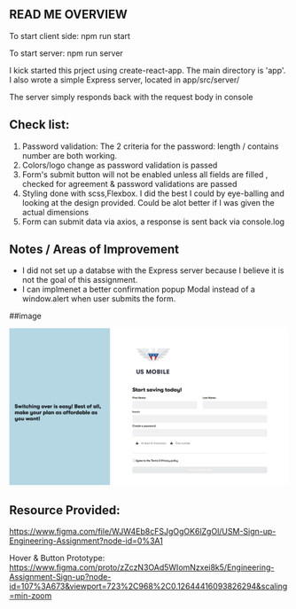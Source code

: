 ## READ ME OVERVIEW
To start client side:
npm run start

To start server:
npm run server


I kick started this prject using create-react-app. The main directory is 'app'.
I also wrote a simple Express server, located in app/src/server/

The server simply responds back with the request body in console

## Check list:
1. Password validation:  The 2 criteria for the password: length / contains number are both working.
2. Colors/logo change as password validation is passed
3. Form's submit button will not be enabled unless all fields are filled , checked for agreement & password validations are passed
4. Styling done with scss,Flexbox. I did the best I could by eye-balling and looking at the design provided. Could be alot better if I was given the actual dimensions
5. Form can submit data via axios, a response is sent back via console.log

## Notes / Areas of Improvement

* I did not set up a databse with the Express server because I believe it is not the goal of this assignment.
* I can implmenet a better confirmation popup Modal instead of a window.alert when user submits the form.


##image

![Sign Up Page](/app/public/screenshot.png)


## Resource Provided:
https://www.figma.com/file/WJW4Eb8cFSJgOgOK6lZgOl/USM-Sign-up-Engineering-Assignment?node-id=0%3A1

Hover & Button Prototype: https://www.figma.com/proto/zZczN3OAd5WIomNzxei8k5/Engineering-Assignment-Sign-up?node-id=107%3A673&viewport=723%2C968%2C0.12644416093826294&scaling=min-zoom




